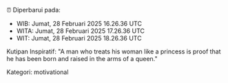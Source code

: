 ⏰ Diperbarui pada:
- WIB: Jumat, 28 Februari 2025 16.26.36 UTC
- WITA: Jumat, 28 Februari 2025 17.26.36 UTC
- WIT: Jumat, 28 Februari 2025 18.26.36 UTC

Kutipan Inspiratif:
"A man who treats his woman like a princess is proof that he has been born and raised in the arms of a queen."


Kategori: motivational


